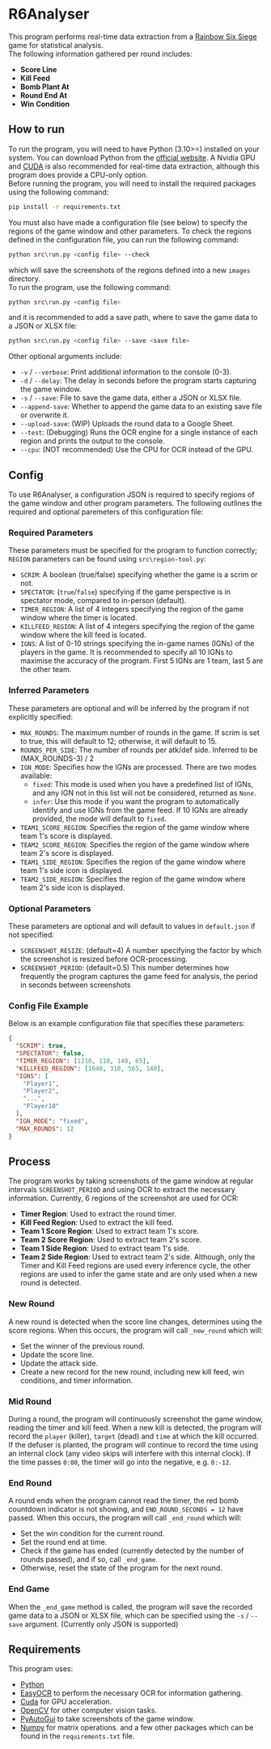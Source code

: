 # R6Analyser

This program performs real-time data extraction from a [Rainbow Six Siege](https://www.ubisoft.com/en-gb/game/rainbow-six/siege) game for statistical analysis.</br>
The following information gathered per round includes:
- **Score Line**
- **Kill Feed**
- **Bomb Plant At**
- **Round End At**
- **Win Condition**

## How to run
To run the program, you will need to have Python (3.10>=) installed on your system. You can download Python from the [official website](https://www.python.org/downloads/). A Nvidia GPU and [CUDA](https://developer.nvidia.com/cuda-toolkit) is also recommended for real-time data extraction, although this program does provide a CPU-only option.</br>
Before running the program, you will need to install the required packages using the following command:
```bash
pip install -r requirements.txt
```
You must also have made a configuration file (see below) to specify the regions of the game window and other parameters. 
To check the regions defined in the configuration file, you can run the following command:
```bash
python src\run.py <config file> --check
```
which will save the screenshots of the regions defined into a new `images` directory.</br>
To run the program, use the following command:
```bash
python src\run.py <config file>
```
and it is recommended to add a save path, where to save the game data to a JSON or XLSX file:
```bash
python src\run.py <config file> --save <save file>
```
Other optional arguments include:
- `-v` / `--verbose`: Print additional information to the console (0-3).
- `-d` / `--delay`: The delay in seconds before the program starts capturing the game window.
- `-s` / `--save`: File to save the game data, either a JSON or XLSX file.
- `--append-save`: Whether to append the game data to an existing save file or overwrite it.
- `--upload-save`: (WIP) Uploads the round data to a Google Sheet.
- `--test`: (Debugging) Runs the OCR engine for a single instance of each region and prints the output to the console.
- `--cpu`: (NOT recommended) Use the CPU for OCR instead of the GPU.


## Config
To use R6Analyser, a configuration JSON is required to specify regions of the game window and other program parameters. The following outlines the required and optional paremeters of this configuration file:

### Required Parameters
These parameters must be specified for the program to function correctly; `REGION` parameters can be found using `src\region-tool.py`:
- `SCRIM`: A boolean (true/false) specifying whether the game is a scrim or not.
- `SPECTATOR`: (`true`/`false`) specifying if the game perspective is in spectator mode, compared to in-person (default).
- `TIMER_REGION`: A list of 4 integers specifying the region of the game window where the timer is located.
- `KILLFEED_REGION`: A list of 4 integers specifying the region of the game window where the kill feed is located.
- `IGNS`: A list of 0-10 strings specifying the in-game names (IGNs) of the players in the game. It is recommended to specify all 10 IGNs to maximise the accuracy of the program. First 5 IGNs are 1 team, last 5 are the other team.

### Inferred Parameters
These parameters are optional and will be inferred by the program if not explicitly specified:
- `MAX_ROUNDS`: The maximum number of rounds in the game. If scrim is set to true, this will default to 12; otherwise, it will default to 15.
- `ROUNDS_PER_SIDE`: The number of rounds per atk/def side. Inferred to be (MAX_ROUNDS-3) / 2
- `IGN_MODE`: Specifies how the IGNs are processed. There are two modes available:
  - `fixed`: This mode is used when you have a predefined list of IGNs, and any IGN not in this list will not be considered, returned as `None`.
  - `infer`: Use this mode if you want the program to automatically identify and use IGNs from the game feed. If 10 IGNs are already provided, the mode will default to `fixed`. 
- `TEAM1_SCORE_REGION`: Specifies the region of the game window where team 1's score is displayed.
- `TEAM2_SCORE_REGION`: Specifies the region of the game window where team 2's score is displayed.
- `TEAM1_SIDE_REGION`: Specifies the region of the game window where team 1's side icon is displayed.
- `TEAM2_SIDE_REGION`: Specifies the region of the game window where team 2's side icon is displayed.

### Optional Parameters
These parameters are optional and will default to values in `default.json` if not specified:
- `SCREENSHOT_RESIZE`: (default=4) A number specifying the factor by which the screenshot is resized before OCR-processing.
- `SCREENSHOT_PERIOD`: (default=0.5) This number determines how frequently the program captures the game feed for analysis, the period in seconds between screenshots


### Config File Example
Below is an example configuration file that specifies these parameters:
```json
{
  "SCRIM": true,
  "SPECTATOR": false,
  "TIMER_REGION": [1210, 110, 140, 65],
  "KILLFEED_REGION": [1640, 310, 565, 140],
  "IGNS": [
    "Player1",
    "Player2",
    "...",
    "Player10"
  ],
  "IGN_MODE": "fixed",
  "MAX_ROUNDS": 12
}
```

## Process
The program works by taking screenshots of the game window at regular intervals `SCREENSHOT_PERIOD` and using OCR to extract the necessary information. Currently, 6 regions of the screenshot are used for OCR:
- **Timer Region**: Used to extract the round timer.
- **Kill Feed Region**: Used to extract the kill feed.
- **Team 1 Score Region**: Used to extract team 1's score.
- **Team 2 Score Region**: Used to extract team 2's score.
- **Team 1 Side Region**: Used to extract team 1's side.
- **Team 2 Side Region**: Used to extract team 2's side.
Although, only the Timer and Kill Feed regions are used every inference cycle, the other regions are used to infer the game state and are only used when a new round is detected.

### New Round
A new round is detected when the score line changes, determines using the score regions. When this occurs, the program will call `_new_round` which will:
- Set the winner of the previous round.
- Update the score line.
- Update the attack side.
- Create a new record for the new round, including new kill feed, win conditions, and timer information.

### Mid Round
During a round, the program will continuously screenshot the game window, reading the timer and kill feed. When a new kill is detected, the program will record the `player` (killer), `target` (dead) and `time` at which the kill occurred.</br>
If the defuser is planted, the program will continue to record the time using an internal clock (any video skips will interfere with this internal clock). If the time passes `0:00`, the timer will go into the negative, e.g. `0:-12`.

### End Round
A round ends when the program cannot read the timer, the red bomb countdown indicator is not showing, and `END_ROUND_SECONDS = 12` have passed. When this occurs, the program will call `_end_round` which will:
- Set the win condition for the current round.
- Set the round end at time.
- Check if the game has ended (currently detected by the number of rounds passed), and if so, call `_end_game`.
- Otherwise, reset the state of the program for the next round.

### End Game
When the `_end_game` method is called, the program will save the recorded game data to a JSON or XLSX file, which can be specified using the `-s` / `--save` argument. (Currently only JSON is supported)

## Requirements
This program uses:
- [Python](https://www.python.org/)
- [EasyOCR](https://github.com/JaidedAI/EasyOCR) to perform the necessary OCR for information gathering.
- [Cuda](https://developer.nvidia.com/cuda-toolkit) for GPU acceleration.
- [OpenCV](https://opencv.org/) for other computer vision tasks.
- [PyAutoGui](https://pyautogui.readthedocs.io/en/latest/) to take screenshots of the game window.
- [Numpy](https://numpy.org/) for matrix operations.
and a few other packages which can be found in the `requirements.txt` file.